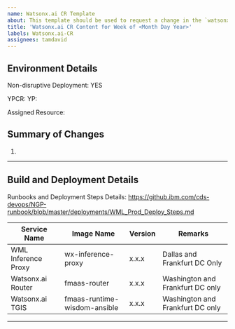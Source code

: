 ```yaml
---
name: Watsonx.ai CR Template
about: This template should be used to request a change in the `watsonx.ai` limits for specific instance IDs
title: 'Watsonx.ai CR Content for Week of <Month Day Year>'
labels: Watsonx.ai-CR
assignees: tamdavid
---
```

## Environment Details
Non-disruptive Deployment: YES

YPCR: <Month Day Year>
YP: <Month Day Year>

Assigned Resource: 

## Summary of Changes
1. 
___
## Build and Deployment Details

Runbooks and Deployment Steps Details: https://github.ibm.com/cds-devops/NGP-runbook/blob/master/deployments/WML_Prod_Deploy_Steps.md

|Service Name|Image Name|Version|Remarks|
|----------------|----------------|---------|-----|
|WML Inference Proxy|wx-inference-proxy| x.x.x |Dallas and Frankfurt DC Only|
|Watsonx.ai Router|fmaas-router| x.x.x |Washington and Frankfurt DC only|
|Watsonx.ai TGIS|fmaas-runtime-wisdom-ansible| x.x.x |Washington and Frankfurt DC only|

---
